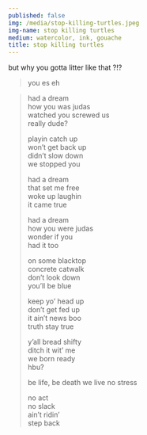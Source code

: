 ```yaml
---
published: false
img: /media/stop-killing-turtles.jpeg
img-name: stop killing turtles
medium: watercolor, ink, gouache
title: stop killing turtles
---  
```

    

but why you gotta litter like that ?!?  
  
  
> you es eh  
>   
  
> had a dream  
> how you was judas  
> watched you screwed us  
> really dude?  
>  
> playin catch up  
> won’t get back up  
> didn’t slow down  
> we stopped you  
> 
> had a dream  
> that set me free  
> woke up laughin  
> it came true  
>   
> had a dream  
> how you were judas  
> wonder if you  
> had it too  
>   
> on some blacktop  
> concrete catwalk  
> don’t look down  
> you’ll be blue  
>   
> keep yo’ head up  
> don’t get fed up  
> it ain’t news boo  
> truth stay true  
>   
> y’all bread shifty  
> ditch it wit’ me  
> we born ready  
> hbu?  
> 
> be life,
> be death
> we live
> no stress
> 
> no act  
> no slack  
> ain’t ridin’  
> step back   
